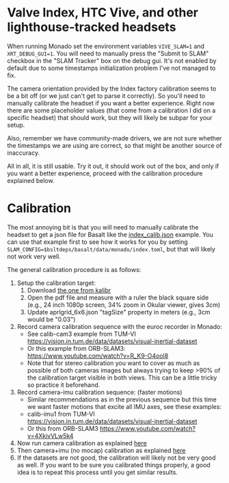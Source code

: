 # Valve Index, HTC Vive, and other lighthouse-tracked headsets

When running Monado set the environment variables `VIVE_SLAM=1` and
`XRT_DEBUG_GUI=1`. You will need to manually press the "Submit to SLAM"
checkbox in the "SLAM Tracker" box on the debug gui.
It's not enabled by default due to some timestamps initialization problem I've
not managed to fix.

The camera orientation provided by the Index factory calibration seems to be a
bit off (or we just can't get to parse it correctly). So you'll need to manually
calibrate the headset if you want a better experience. Right now there are some
placeholder values (that come from a calibration I did on a specific headset)
that should work, but they will likely be subpar for your setup.

Also, remember we have community-made drivers, we are not sure whether the
timestamps we are using are correct, so that might be another source of
inaccuracy.

All in all, it is still usable. Try it out, it should work out of the box, and
only if you want a better experience, proceed with the calibration procedure
explained below.

# Calibration

The most annoying bit is that you will need to manually calibrate the headset to
get a json file for Basalt like the [index_calib.json](/data/index_calib.json)
example. You can use that example first to see how it works for you by setting
`SLAM_CONFIG=$bsltdeps/basalt/data/monado/index.toml`, but that will likely not
work very well.

The general calibration procedure is as follows:

1. Setup the calibration target:
    1. Download [the one from kalibr](https://drive.google.com/file/d/1DqKWgePodCpAKJCd_Bz-hfiEQOSnn_k0/view)
    2. Open the pdf file and measure with a ruler the black square side (e.g., 24 inch 1080p screen, 34% zoom in Okular viewer, gives 3cm)
    3. Update aprlgrid_6x6.json "tagSize" property in meters (e.g., 3cm would be "0.03")
2. Record camera calibration sequence with the euroc recorder in Monado:
    - See calib-cam3 example from TUM-VI https://vision.in.tum.de/data/datasets/visual-inertial-dataset
    - Or this example from ORB-SLAM3: https://www.youtube.com/watch?v=R_K9-O4ool8
    - Note that for stereo calibration you want to cover as much as possible of
      both cameras images but always trying to keep >90% of the calibration target
      visible in both views. This can be a little tricky so practice it beforehand.
3. Record camera-imu calibration sequence: (faster motions)
    - Similar recommendations as in the previous sequence but this time we want
      faster motions that excite all IMU axes, see these examples:
    - calib-imu1 from TUM-VI https://vision.in.tum.de/data/datasets/visual-inertial-dataset
    - Or this from ORB-SLAM3 https://www.youtube.com/watch?v=4XkivVLw5k4
4. Now run camera calibration as explained [here](https://gitlab.freedesktop.org/mateosss/basalt/-/blob/main/doc/Calibration.md#camera-calibration)
5. Then camera+imu (no mocap) calibration as explained [here](https://gitlab.freedesktop.org/mateosss/basalt/-/blob/main/doc/Calibration.md#camera-imu-mocap-calibration)
6. If the datasets are not good, the calibration will likely not be very good as
   well. If you want to be sure you calibrated things properly, a good idea is
   to repeat this process until you get similar results.
